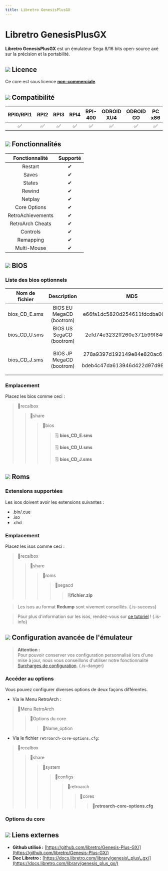 ```yaml
---
title: Libretro GenesisPlusGX
---
```


# Libretro GenesisPlusGX

**Libretro GenesisPlusGX** est un émulateur Sega 8/16 bits open-source axé sur la précision et la portabilité.

## ![](/migration-images/emulateurs/consoles-de-salon/mega-cd/gerald-g-parchment-background-or-border-5.svg) Licence

Ce core est sous licence [**non-commerciale**](https://github.com/libretro/Genesis-Plus-GX/blob/master/LICENSE.txt).

## ![](/migration-images/emulateurs/consoles-de-salon/mega-cd/compatibility.png) Compatibilité

| RPI0/RPI1 | RPI2 | RPI3 | RPI4 | RPI-400 | ODROID XU4 | ODROID GO | PC x86 | PC X86\_64 |
| :---: | :---: | :---: | :---: | :---: | :---: | :---: | :---: | :---: |
| ✅ | ✅ | ✅ | ✅ | ✅ | ✅ | ✅ | ✅ | ✅ |

## ![](/migration-images/emulateurs/consoles-de-salon/mega-cd/cogwheel-145804_640.png) Fonctionnalités

| Fonctionnalité | Supporté |
| :---: | :---: |
| Restart | ✔ |
| Saves | ✔ |
| States | ✔ |
| Rewind | ✔ |
| Netplay | ✔ |
| Core Options | ✔ |
| RetroAchievements | ✔ |
| RetroArch Cheats | ✔ |
| Controls | ✔ |
| Remapping | ✔ |
| Multi-Mouse | ✔ |

## ![](/migration-images/emulateurs/consoles-de-salon/mega-cd/tqfp32.svg) BIOS

### Liste des bios optionnels

<table>
  <thead>
    <tr>
      <th style="text-align:center">Nom de fichier</th>
      <th style="text-align:center">Description</th>
      <th style="text-align:center">MD5</th>
      <th style="text-align:center">Fourni</th>
    </tr>
  </thead>
  <tbody>
    <tr>
      <td style="text-align:center">bios_CD_E.sms</td>
      <td style="text-align:center">BIOS EU MegaCD (bootrom)</td>
      <td style="text-align:center">e66fa1dc5820d254611fdcdba0662372</td>
      <td style="text-align:center">&#x274C;</td>
    </tr>
    <tr>
      <td style="text-align:center">bios_CD_U.sms</td>
      <td style="text-align:center">BIOS US SegaCD (bootrom)</td>
      <td style="text-align:center">2efd74e3232ff260e371b99f84024f7f</td>
      <td style="text-align:center">&#x274C;</td>
    </tr>
    <tr>
      <td style="text-align:center">bios_CD_J.sms</td>
      <td style="text-align:center">BIOS JP MegaCD (bootrom)</td>
      <td style="text-align:center">
        <p>278a9397d192149e84e820ac621a8ed</p>
        <p>bdeb4c47da613946d422d97d98b21cda</p>
      </td>
      <td style="text-align:center">&#x274C;</td>
    </tr>
  </tbody>
</table>

### **Emplacement**

Placez les bios comme ceci :

> 📁recalbox
>
> > 📁share
> >
> > > 📁bios
> > >
> > > > 🗒 **bios\_CD\_E.sms**
> > > >
> > > > 🗒 **bios\_CD\_U.sms**
> > > >
> > > > 🗒 **bios\_CD\_J.sms**

## ![](/migration-images/emulateurs/consoles-de-salon/mega-cd/rom-30098_640.png) Roms

### **Extensions supportées**

Les isos doivent avoir les extensions suivantes :

* .bin/.cue
* .iso
* .chd

### **Emplacement**

Placez les isos comme ceci : 

> 📁recalbox
>
> > 📁share
> >
> > > 📁roms
> > >
> > > > 📁segacd
> > > >
> > > > > 🗒**fichier.zip**


>Les isos au format **Redump** sont vivement conseillés.
{.is-success}


>Pour plus d'information sur les isos, rendez-vous sur [ce tutoriel](/fr/tutoriels/jeux/generalite/les-roms-et-les-isos) !
{.is-info}

## ![](/migration-images/emulateurs/consoles-de-salon/mega-cd/hammer-28636_640.png) Configuration avancée de l'émulateur


>**Attention :**  
>Pour pouvoir conserver vos configuration personnalisé lors d'une mise à jour, nous vous conseillons d'utiliser notre fonctionnalité [Surcharges de configuration](/fr/usage-avance/surcharge-de-configuration).
{.is-danger}

### Accéder au options

Vous pouvez configurer diverses options de deux façons différentes.

* Via le Menu RetroArch :

> 📁Menu RetroArch
>
> > 📁Options du core
> >
> > > 🧩Name\_option

* Via le fichier `retroarch-core-options.cfg`:

> 📁recalbox
>
> > 📁share
> >
> > > 📁system
> > >
> > > > 📁configs
> > > >
> > > > > 📁retroarch
> > > > >
> > > > > > 📁cores
> > > > > >
> > > > > > > 🧩**retroarch-core-options.cfg**

### Options du core

## ![](/migration-images/emulateurs/consoles-de-salon/mega-cd/kisspng-web-development-world-wide-web-computer-icons-webs-world-wide-web-icon-png-5ab05c24477216.4540070115215073642927.png) Liens externes

* **Github utilisé :** [https://github.com/libretro/Genesis-Plus-GX/](https://github.com/libretro/Genesis-Plus-GX/)
* **Doc Libretro :** [https://docs.libretro.com/library/genesis\_plus\_gx/](https://docs.libretro.com/library/genesis_plus_gx/)

